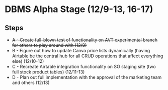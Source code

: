 # DBMS Alpha Stage (12/9-13, 16-17)

## Steps
- ~~A - Create full-blown test of functionality on AVT experimental branch for others to play around with (12/9)~~
- B - Figure out how to update Canva price lists dynamically (having Airtable be the central hub for all CRUD operations that affect everything else) (12/10-12)
- C - Recreate Airtable integration functionality on SO staging site (two full stock product tables) (12/11-13)
- D - Plan out full implementation with the approval of the marketing team and others (12/13)
